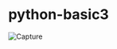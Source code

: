 # python-basic3




![Capture](https://user-images.githubusercontent.com/82764021/115982793-5052c080-a5bb-11eb-9f3f-b4009f7fd205.PNG)
